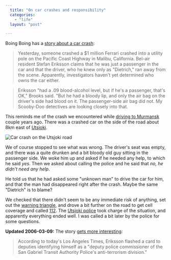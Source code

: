 ```yaml
---
  title: "On car crashes and responsibility"
  categories: 
    - "life"
  layout: "post"

---
```

Boing Boing has a [story about a car crash][1]:

> Yesterday, someone crashed a $1 million Ferrari crashed into a utility pole on the Pacific Coast Highway in Malibu, California. Bel-air resident Stefan Eriksson claims that he was just a passenger in the car and that the driver, who he knew only as "Dietrich," ran away from the scene. Apparently, investigators haven't yet determined who owns the car either.

> Eriksson "had a .09 blood-alcohol level, but if he's a passenger, that's OK," Brooks said. "But he had a bloody lip, and only the air bag on the driver's side had blood on it. The passenger-side air bag did not. My Scooby-Doo detectives are looking closely into that. 

This reminds me of the crash we encountered while [driving to Murmansk][2] couple years ago. There was a crashed car on the side of the road about 8km east of [Utsjoki][3].

![Car crash on the Utsjoki road](https://s3.eu-central-1.amazonaws.com/bergie-iki-fi/Utsjoki_car_crash.jpg)

We of course stopped to see what was wrong. The driver's seat was empty, and there was a quite drunken and a bit bloody old guy sitting in the passenger side. We woke him up and asked if he needed any help, to which he said _yes_. Then we asked about calling the police and he said that _no, he didn't need any help_.

He told us that he had asked some "unknown man" to drive the car for him, and that the man had disappeared right after the crash. Maybe the same "Dietrich" is to blame?

We checked that there didn't seem to be any immediate risk of anything, set out the [warning triangle][6], and drove a bit further on the road to get cell coverage and called [112][4]. The [Utsjoki police][5] took charge of the situation, and apparently everything ended well. I was called a bit later by the police for some questions.

__Updated 2006-03-09:__ The story [gets more interesting][7]:

> According to today's Los Angeles Times, Eriksson flashed a card to deputies identifying himself as a "deputy police commissioner of the San Gabriel Transit Authority Police's anti-terrorism division."

[1]: http://www.boingboing.net/2006/02/22/rare_ferrari_busted_.html
[2]: http://www.routamc.org/gallery/lapland-2003/
[3]: http://en.wikipedia.org/wiki/Utsjoki
[4]: http://www.112.fi/
[5]: http://www.poliisi.fi/intermin/trader10.nsf/pollookup/F585701388868A69C2256B9F0023F216
[6]: http://www.ltsa.govt.nz/roadcode/driver-responsibility/crashes1.html
[7]: http://www.boingboing.net/2006/03/08/more_weirdness_aroun.html
